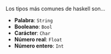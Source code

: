 Los tipos más comunes de haskell son...

* **Palabra**: `String`
* **Booleano**: `Bool`
* **Carácter**: `Char`
* **Número real**: `Float`
* **Número entero**: `Int`
